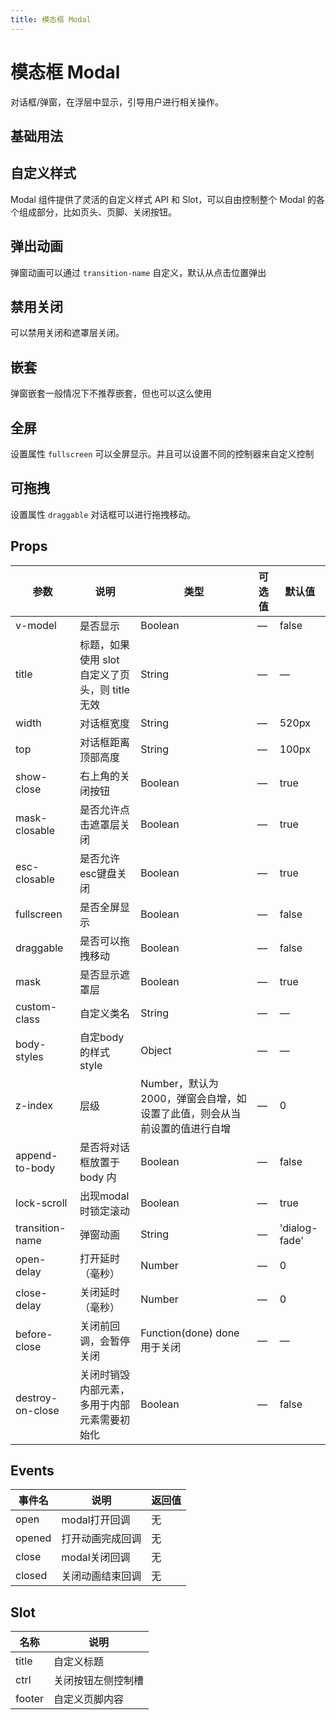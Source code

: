 ```yaml
---
title: 模态框 Modal
---
```




# 模态框 Modal

对话框/弹窗，在浮层中显示，引导用户进行相关操作。

## 基础用法

<preview path="./demo/Modal/Basic.vue"></preview>

## 自定义样式

Modal 组件提供了灵活的自定义样式 API 和 Slot，可以自由控制整个 Modal 的各个组成部分，比如页头、页脚、关闭按钮。

<preview path="./demo/Modal/Custom.vue"></preview>

## 弹出动画

弹窗动画可以通过 `transition-name` 自定义，默认从点击位置弹出

<preview path="./demo/Modal/Animation.vue"></preview>

## 禁用关闭

可以禁用关闭和遮罩层关闭。

<preview path="./demo/Modal/DisableClose.vue"></preview>

## 嵌套

弹窗嵌套一般情况下不推荐嵌套，但也可以这么使用

<preview path="./demo/Modal/Qiantao.vue"></preview>

## 全屏

设置属性 `fullscreen` 可以全屏显示。并且可以设置不同的控制器来自定义控制

<preview path="./demo/Modal/Fullscreen.vue"></preview>

## 可拖拽

设置属性 `draggable` 对话框可以进行拖拽移动。

<preview path="./demo/Modal/Draggable.vue"></preview>

## Props

| 参数             | 说明                                            | 类型                                                                     | 可选值 | 默认值        |
| ---------------- | ----------------------------------------------- | ------------------------------------------------------------------------ | ------ | ------------- |
| v-model          | 是否显示                                        | Boolean                                                                  | —      | false         |
| title            | 标题，如果使用 slot 自定义了页头，则 title 无效 | String                                                                   | —      | —             |
| width            | 对话框宽度                                      | String                                                                   | —      | 520px         |
| top              | 对话框距离顶部高度                              | String                                                                   | —      | 100px         |
| show-close       | 右上角的关闭按钮                                | Boolean                                                                  | —      | true          |
| mask-closable    | 是否允许点击遮罩层关闭                          | Boolean                                                                  | —      | true          |
| esc-closable     | 是否允许esc键盘关闭                             | Boolean                                                                  | —      | true          |
| fullscreen       | 是否全屏显示                                    | Boolean                                                                  | —      | false         |
| draggable        | 是否可以拖拽移动                                | Boolean                                                                  | —      | false         |
| mask             | 是否显示遮罩层                                  | Boolean                                                                  | —      | true          |
| custom-class     | 自定义类名                                      | String                                                                   | —      | —             |
| body-styles      | 自定body的样式style                             | Object                                                                   | —      | —             |
| z-index          | 层级                                            | Number，默认为2000，弹窗会自增，如设置了此值，则会从当前设置的值进行自增 | —      | 0             |
| append-to-body   | 是否将对话框放置于 body 内                      | Boolean                                                                  | —      | false         |
| lock-scroll      | 出现modal时锁定滚动                             | Boolean                                                                  | —      | true          |
| transition-name  | 弹窗动画                                        | String                                                                   | —      | 'dialog-fade' |
| open-delay       | 打开延时（毫秒）                                | Number                                                                   | —      | 0             |
| close-delay      | 关闭延时（毫秒）                                | Number                                                                   | —      | 0             |
| before-close     | 关闭前回调，会暂停关闭                          | Function(done) done用于关闭                                              | —      | —             |
| destroy-on-close | 关闭时销毁内部元素，多用于内部元素需要初始化    | Boolean                                                                  | —      | false         |

## Events

| 事件名 | 说明             | 返回值 |
| ------ | ---------------- | ------ |
| open   | modal打开回调    | 无     |
| opened | 打开动画完成回调 | 无     |
| close  | modal关闭回调    | 无     |
| closed | 关闭动画结束回调 | 无     |

## Slot

| 名称   | 说明               |
| ------ | ------------------ |
| title  | 自定义标题         |
| ctrl   | 关闭按钮左侧控制槽 |
| footer | 自定义页脚内容     |
